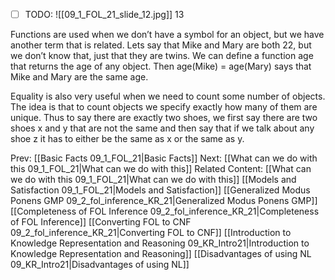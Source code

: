 ﻿- [ ] TODO:
![[09_1_FOL_21_slide_12.jpg]]
13


Functions are used when we don’t have a symbol for an object, but we have another term that is related.
Lets say that Mike and Mary are both 22, but we don’t know that, just that
they are twins. We can define a function age that returns the age of any object.
Then age(Mike) = age(Mary) says that Mike and Mary are the same age.

Equality is also very useful when we need to count some number of objects. The idea is that to count objects we specify exactly how many of them are unique. Thus to say there are exactly two shoes, we first say there are two shoes x and y that are not the same and then say that if we talk about any shoe z it has to either be the same as x or the same as y.



Prev: [[Basic Facts 09_1_FOL_21|Basic Facts]]
Next: [[What can we do with this 09_1_FOL_21|What can we do with this]]
Related Content:
[[What can we do with this 09_1_FOL_21|What can we do with this]]
[[Models and Satisfaction 09_1_FOL_21|Models and Satisfaction]]
[[Generalized Modus Ponens GMP 09_2_fol_inference_KR_21|Generalized Modus Ponens GMP]]
[[Completeness of FOL Inference 09_2_fol_inference_KR_21|Completeness of FOL Inference]]
[[Converting FOL to CNF 09_2_fol_inference_KR_21|Converting FOL to CNF]]
[[Introduction to Knowledge Representation and Reasoning 09_KR_Intro21|Introduction to Knowledge Representation and Reasoning]]
[[Disadvantages of using NL 09_KR_Intro21|Disadvantages of using NL]]